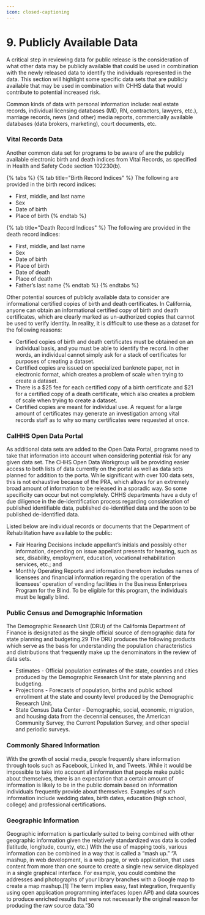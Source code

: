 ```yaml
---
icon: closed-captioning
---
```


# 9. Publicly Available Data

A critical step in reviewing data for public release is the consideration of what other data may be publicly available that could be used in combination with the newly released data to identify the individuals represented in the data. This section will highlight some specific data sets that are publicly available that may be used in combination with CHHS data that would contribute to potential increased risk.

Common kinds of data with personal information include: real estate records, individual licensing databases (MD, RN, contractors, lawyers, etc.), marriage records, news (and other) media reports, commercially available databases (data brokers, marketing), court documents, etc.

### Vital Records Data

Another common data set for programs to be aware of are the publicly available electronic birth and death indices from Vital Records, as specified in Health and Safety Code section 102230(b).

{% tabs %}
{% tab title="Birth Record Indices" %}
The following are provided in the birth record indices:

* First, middle, and last name
* Sex
* Date of birth
* Place of birth
{% endtab %}

{% tab title="Death Record Indices" %}
The following are provided in the death record indices:

* First, middle, and last name
* Sex
* Date of birth
* Place of birth
* Date of death
* Place of death
* Father’s last name
{% endtab %}
{% endtabs %}

Other potential sources of publicly available data to consider are informational certified copies of birth and death certificates. In California, anyone can obtain an informational certified copy of birth and death certificates, which are clearly marked as un-authorized copies that cannot be used to verify identity. In reality, it is difficult to use these as a dataset for the following reasons:

* Certified copies of birth and death certificates must be obtained on an individual basis, and you must be able to identify the record. In other words, an individual cannot simply ask for a stack of certificates for purposes of creating a dataset.
* Certified copies are issued on specialized banknote paper, not in electronic format, which creates a problem of scale when trying to create a dataset.
* There is a $25 fee for each certified copy of a birth certificate and $21 for a certified copy of a death certificate, which also creates a problem of scale when trying to create a dataset.
* Certified copies are meant for individual use. A request for a large amount of certificates may generate an investigation among vital records staff as to why so many certificates were requested at once.

### CalHHS Open Data Portal

As additional data sets are added to the Open Data Portal, programs need to take that information into account when considering potential risk for any given data set. The CHHS Open Data Workgroup will be providing easier access to both lists of data currently on the portal as well as data sets planned for addition to the porta. While significant with over 100 data sets, this is not exhaustive because of the PRA, which allows for an extremely broad amount of information to be released in a sporadic way. So some specificity can occur but not completely. CHHS departments have a duty of due diligence in the de-identification process regarding consideration of published identifiable data, published de-identified data and the soon to be published de-identified data.

Listed below are individual records or documents that the Department of Rehabilitation have available to the public:

* Fair Hearing Decisions include appellant’s initials and possibly other information, depending on issue appellant presents for hearing, such as sex, disability, employment, education, vocational rehabilitation services, etc.; and
* Monthly Operating Reports and information therefrom includes names of licensees and financial information regarding the operation of the licensees’ operation of vending facilities in the Business Enterprises Program for the Blind. To be eligible for this program, the individuals must be legally blind.

### Public Census and Demographic Information

The Demographic Research Unit (DRU) of the California Department of Finance is designated as the single official source of demographic data for state planning and budgeting.29 The DRU produces the following products which serve as the basis for understanding the population characteristics and distributions that frequently make up the denominators in the review of data sets.

* Estimates - Official population estimates of the state, counties and cities produced by the Demographic Research Unit for state planning and budgeting.
* Projections - Forecasts of population, births and public school enrollment at the state and county level produced by the Demographic Research Unit.
* State Census Data Center - Demographic, social, economic, migration, and housing data from the decennial censuses, the American Community Survey, the Current Population Survey, and other special and periodic surveys.

### Commonly Shared Information

With the growth of social media, people frequently share information through tools such as Facebook, Linked In, and Tweets. While it would be impossible to take into account all information that people make public about themselves, there is an expectation that a certain amount of information is likely to be in the public domain based on information individuals frequently provide about themselves. Examples of such information include wedding dates, birth dates, education (high school, college) and professional certifications.

### Geographic Information

Geographic information is particularly suited to being combined with other geographic information given the relatively standardized was data is coded (latitude, longitude, county, etc.) With the use of mapping tools, various information can be combined in a way that is called a “mash up.” “A mashup, in web development, is a web page, or web application, that uses content from more than one source to create a single new service displayed in a single graphical interface. For example, you could combine the addresses and photographs of your library branches with a Google map to create a map mashup.\[1] The term implies easy, fast integration, frequently using open application programming interfaces (open API) and data sources to produce enriched results that were not necessarily the original reason for producing the raw source data.”30
